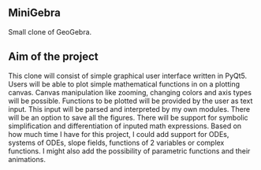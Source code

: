 ## MiniGebra
Small clone of GeoGebra.

## Aim of the project
This clone will consist of simple graphical user interface written in PyQt5.
Users will be able to plot simple mathematical functions in on a plotting canvas. Canvas manipulation like zooming, changing colors and axis types will be possible. Functions to be plotted will be provided by the user as text input. This input will be parsed and interpreted by my own modules. There will be an option to save all the figures. There will be support for symbolic simplification and differentiation of inputed math expressions. Based on how much time I have for this project, I could add support for ODEs, systems of ODEs, slope fields, functions of 2 variables or complex functions. I might also add the possibility of parametric functions and their animations.
